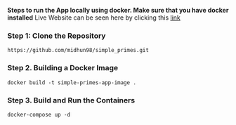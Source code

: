 **Steps to run the App locally using docker. Make sure that you have docker installed**
Live Website can be seen here by clicking this [link](https://simpleprimes-production.up.railway.app/)
### Step 1: Clone the Repository
```
https://github.com/midhun98/simple_primes.git
```

### Step 2. Building a Docker Image
```
docker build -t simple-primes-app-image .
```

### Step 3. Build and Run the Containers
```
docker-compose up -d
```

